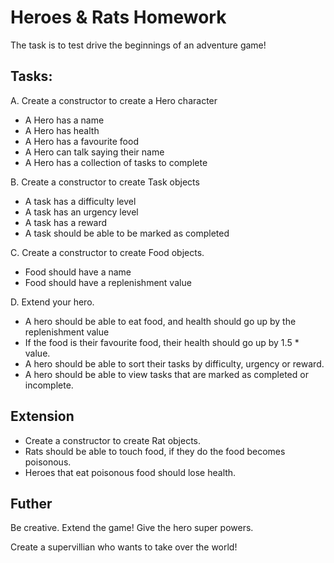 # Heroes & Rats Homework

The task is to test drive the beginnings of an adventure game!

## Tasks:

A.
Create a constructor to create a Hero character

- A Hero has a name
- A Hero has health
- A Hero has a favourite food
- A Hero can talk saying their name
- A Hero has a collection of tasks to complete

B. Create a constructor to create Task objects

- A task has a difficulty level
- A task has an urgency level
- A task has a reward
- A task should be able to be marked as completed

C. Create a constructor to create Food objects.

- Food should have a name
- Food should have a replenishment value

D. Extend your hero.

- A hero should be able to eat food, and health should go up by the replenishment value
- If the food is their favourite food, their health should go up by 1.5 * value.
- A hero should be able to sort their tasks by difficulty, urgency or reward.
- A hero should be able to view tasks that are marked as completed or incomplete.

## Extension
- Create a constructor to create Rat objects.
- Rats should be able to touch food,  if they do the food becomes poisonous.
- Heroes that eat poisonous food should lose health.

## Futher

Be creative. Extend the game! Give the hero super powers.

Create a supervillian who wants to take over the world!
